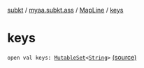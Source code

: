 [subkt](../../index.md) / [myaa.subkt.ass](../index.md) / [MapLine](index.md) / [keys](./keys.md)

# keys

`open val keys: `[`MutableSet`](https://kotlinlang.org/api/latest/jvm/stdlib/kotlin.collections/-mutable-set/index.html)`<`[`String`](https://kotlinlang.org/api/latest/jvm/stdlib/kotlin/-string/index.html)`>` [(source)](https://github.com/Myaamori/SubKt/blob/0.1.8/src/main/kotlin/myaa/subkt/ass/parser.kt#L366)